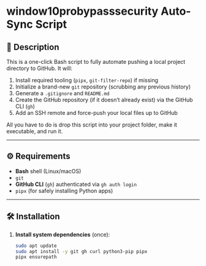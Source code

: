 # window10probypasssecurity Auto-Sync Script

## 📄 Description  
This is a one-click Bash script to fully automate pushing a local project directory to GitHub. It will:

1. Install required tooling (`pipx`, `git-filter-repo`) if missing  
2. Initialize a brand-new `git` repository (scrubbing any previous history)  
3. Generate a `.gitignore` and `README.md`  
4. Create the GitHub repository (if it doesn’t already exist) via the GitHub CLI (`gh`)  
5. Add an SSH remote and force-push your local files up to GitHub  

All you have to do is drop this script into your project folder, make it executable, and run it.

---

## ⚙️ Requirements

- **Bash** shell (Linux/macOS)  
- `git`  
- **GitHub CLI** (`gh`) authenticated via `gh auth login`  
- `pipx` (for safely installing Python apps)  

---

## 🛠️ Installation

1. **Install system dependencies** (once):
   ```bash
   sudo apt update
   sudo apt install -y git gh curl python3-pip pipx
   pipx ensurepath
